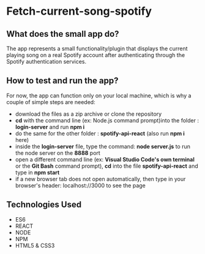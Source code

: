 # Fetch-current-song-spotify

## What does the small app do?
The app represents a small functionality/plugin that displays the current playing song on a real Spotify account after authenticating through the Spotify authentication services.

## How to test and run the app? 
For now, the app can function only on your local machine, which is why a couple of simple steps are needed: 
 - download the files as a zip archive or clone the repository
 - __cd__ with the command line (ex: Node.js command prompt)into the folder : __login-server__ and run __npm i__
 - do the same for the other folder : __spotify-api-react__ (also run __npm i__ here)
 - inside the __login-server__ file, type the command: __node server.js__ to run the node server on the __8888__ port
 - open a different command line (ex: __Visual Studio Code's own terminal__ or the __Git Bash__ command prompt), __cd__ into the file __spotify-api-react__ and type in __npm start__ 
 - if a new browser tab does not open automatically, then type in your browser's header: localhost://3000 to see the page


## Technologies Used
 - ES6
 - REACT
 - NODE
 - NPM
 - HTML5 & CSS3
